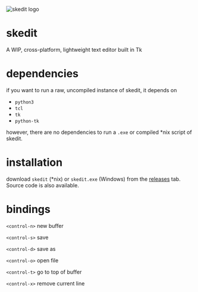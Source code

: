 ![skedit logo](https://i.imgur.com/NlYbBSJ.png)


# skedit
A WIP, cross-platform, lightweight text editor built in Tk

# dependencies

if you want to run a raw, uncompiled instance of skedit, it depends on

* `python3`
* `tcl`
* `tk`
* `python-tk`

however, there are no dependencies to run a `.exe` or compiled *nix script of skedit.

# installation

download `skedit` (*nix) or `skedit.exe` (Windows) from the [releases](https://github.com/smhsketch/skedit/releases) tab. Source code is also available.

# bindings

`<control-n>` new buffer

`<control-s>` save

`<control-d>` save as

`<control-o>` open file

`<control-t>` go to top of buffer

`<control-x>` remove current line